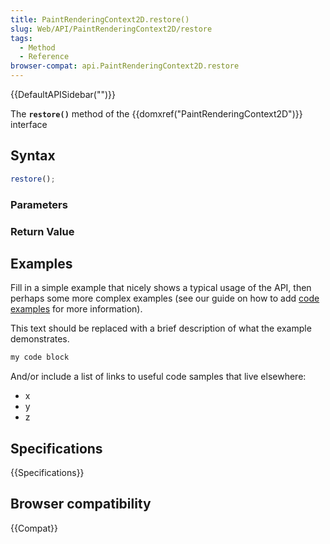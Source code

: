 ```yaml
---
title: PaintRenderingContext2D.restore()
slug: Web/API/PaintRenderingContext2D/restore
tags:
  - Method
  - Reference
browser-compat: api.PaintRenderingContext2D.restore
---
```

{{DefaultAPISidebar("")}}

The **`restore()`** method of the {{domxref("PaintRenderingContext2D")}} interface 

## Syntax

```js
restore();
```

### Parameters



### Return Value



## Examples

Fill in a simple example that nicely shows a typical usage of the API, then perhaps some more complex examples (see our guide on how to add [code examples](/en-US/docs/MDN/Contribute/Structures/Code_examples) for more information).

This text should be replaced with a brief description of what the example demonstrates.

```js
my code block
```

And/or include a list of links to useful code samples that live elsewhere:

*   x
*   y
*   z

## Specifications

{{Specifications}}

## Browser compatibility

{{Compat}}

